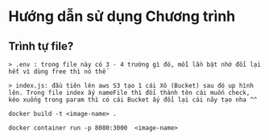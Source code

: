 # Hướng dẫn sử dụng Chương trình 

## Trình tự file?
```
> .env : trong file này có 3 - 4 trường gì đó, mỗi lần bật nhớ đổi lại hết vì dùng free thì nó thế

> index.js: đầu tiên lên aws S3 tạo 1 cái Xô (Bucket) sau đó up hình lên. Trong file index ấy nameFile thì đổi thành tên cái muốn check, kéo xuống trong param thì có cái Bucket ấy đổi lại cái nãy tạo nha ^^

```
```
docker build -t <image-name> . 
```
```
docker container run -p 8080:3000  <image-name>
```
